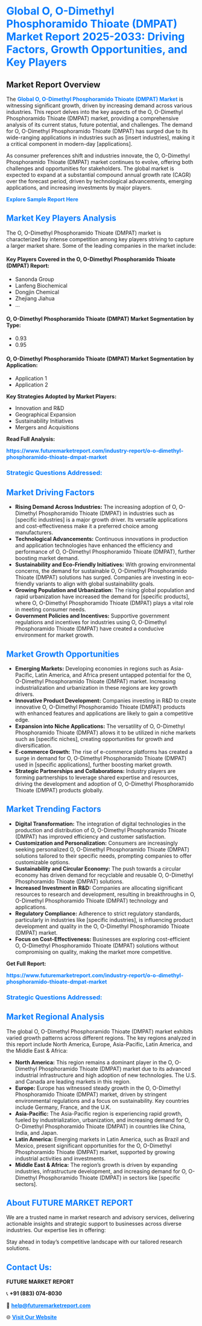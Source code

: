 <h1 style="color: #007BFF;">Global O, O-Dimethyl Phosphoramido Thioate (DMPAT) Market Report 2025-2033: Driving Factors, Growth Opportunities, and Key Players</h1>

<section id="overview">
<h2>Market Report Overview</h2>
<p>The <a href="https://www.futuremarketreport.com/industry-report/o-o-dimethyl-phosphoramido-thioate-dmpat-market" style="color: #007BFF; text-decoration: none;"><strong>Global O, O-Dimethyl Phosphoramido Thioate (DMPAT) Market</strong></a> is witnessing significant growth, driven by increasing demand across various industries. This report delves into the key aspects of the O, O-Dimethyl Phosphoramido Thioate (DMPAT) market, providing a comprehensive analysis of its current status, future potential, and challenges. The demand for O, O-Dimethyl Phosphoramido Thioate (DMPAT) has surged due to its wide-ranging applications in industries such as [insert industries], making it a critical component in modern-day [applications].</p>
<p>As consumer preferences shift and industries innovate, the O, O-Dimethyl Phosphoramido Thioate (DMPAT) market continues to evolve, offering both challenges and opportunities for stakeholders. The global market is expected to expand at a substantial compound annual growth rate (CAGR) over the forecast period, driven by technological advancements, emerging applications, and increasing investments by major players.</p>
</section>

<section id="overview">
<p><a href="https://www.futuremarketreport.com/request-sample/reportId=30212" style="color: #007BFF; text-decoration: none;"><strong>Explore Sample Report Here</strong></a></p>
</section>

<section id="key-players">
<h2 style="color: #007BFF;">Market Key Players Analysis</h2>
<p>The O, O-Dimethyl Phosphoramido Thioate (DMPAT) market is characterized by intense competition among key players striving to capture a larger market share. Some of the leading companies in the market include:</p>
<h4>Key Players Covered in the O, O-Dimethyl Phosphoramido Thioate (DMPAT) Report:</h4>
<ul><li>Sanonda Group</li><li>Lanfeng Biochemical</li><li>Dongjin Chemical</li><li>Zhejiang Jiahua</li><li>...</li></ul>
<h4>O, O-Dimethyl Phosphoramido Thioate (DMPAT) Market Segmentation by Type:</h4>
<ul><li>0.93</li><li>0.95</li></ul>

<h4>O, O-Dimethyl Phosphoramido Thioate (DMPAT) Market Segmentation by Application:</h4>
<ul><li>Application 1</li><li>Application 2</li></ul>
<p><strong>Key Strategies Adopted by Market Players:</strong></p>
<ul>
<li>Innovation and R&D</li>
<li>Geographical Expansion</li>
<li>Sustainability Initiatives</li>
<li>Mergers and Acquisitions</li>
</ul>
</section>

<section>
<p><strong>Read Full Analysis: </strong></p><a href="https://www.futuremarketreport.com/industry-report/o-o-dimethyl-phosphoramido-thioate-dmpat-market" style="color: #007BFF; text-decoration: none;"><strong>https://www.futuremarketreport.com/industry-report/o-o-dimethyl-phosphoramido-thioate-dmpat-market</strong></a>
<h3 style="color: #007BFF;">Strategic Questions Addressed:</h3>
</section>

<section id="driving-factors">
<h2 style="color: #007BFF;">Market Driving Factors</h2>
<ul>
<li><strong>Rising Demand Across Industries:</strong> The increasing adoption of O, O-Dimethyl Phosphoramido Thioate (DMPAT) in industries such as [specific industries] is a major growth driver. Its versatile applications and cost-effectiveness make it a preferred choice among manufacturers.</li>
<li><strong>Technological Advancements:</strong> Continuous innovations in production and application technologies have enhanced the efficiency and performance of O, O-Dimethyl Phosphoramido Thioate (DMPAT), further boosting market demand.</li>
<li><strong>Sustainability and Eco-Friendly Initiatives:</strong> With growing environmental concerns, the demand for sustainable O, O-Dimethyl Phosphoramido Thioate (DMPAT) solutions has surged. Companies are investing in eco-friendly variants to align with global sustainability goals.</li>
<li><strong>Growing Population and Urbanization:</strong> The rising global population and rapid urbanization have increased the demand for [specific products], where O, O-Dimethyl Phosphoramido Thioate (DMPAT) plays a vital role in meeting consumer needs.</li>
<li><strong>Government Policies and Incentives:</strong> Supportive government regulations and incentives for industries using O, O-Dimethyl Phosphoramido Thioate (DMPAT) have created a conducive environment for market growth.</li>
</ul>
</section>

<section id="growth-opportunities">
<h2 style="color: #007BFF;">Market Growth Opportunities</h2>
<ul>
<li><strong>Emerging Markets:</strong> Developing economies in regions such as Asia-Pacific, Latin America, and Africa present untapped potential for the O, O-Dimethyl Phosphoramido Thioate (DMPAT) market. Increasing industrialization and urbanization in these regions are key growth drivers.</li>
<li><strong>Innovative Product Development:</strong> Companies investing in R&D to create innovative O, O-Dimethyl Phosphoramido Thioate (DMPAT) products with enhanced features and applications are likely to gain a competitive edge.</li>
<li><strong>Expansion into Niche Applications:</strong> The versatility of O, O-Dimethyl Phosphoramido Thioate (DMPAT) allows it to be utilized in niche markets such as [specific niches], creating opportunities for growth and diversification.</li>
<li><strong>E-commerce Growth:</strong> The rise of e-commerce platforms has created a surge in demand for O, O-Dimethyl Phosphoramido Thioate (DMPAT) used in [specific applications], further boosting market growth.</li>
<li><strong>Strategic Partnerships and Collaborations:</strong> Industry players are forming partnerships to leverage shared expertise and resources, driving the development and adoption of O, O-Dimethyl Phosphoramido Thioate (DMPAT) products globally.</li>
</ul>
</section>

<section id="trending-factors">
<h2 style="color: #007BFF;">Market Trending Factors</h2>
<ul>
<li><strong>Digital Transformation:</strong> The integration of digital technologies in the production and distribution of O, O-Dimethyl Phosphoramido Thioate (DMPAT) has improved efficiency and customer satisfaction.</li>
<li><strong>Customization and Personalization:</strong> Consumers are increasingly seeking personalized O, O-Dimethyl Phosphoramido Thioate (DMPAT) solutions tailored to their specific needs, prompting companies to offer customizable options.</li>
<li><strong>Sustainability and Circular Economy:</strong> The push towards a circular economy has driven demand for recyclable and reusable O, O-Dimethyl Phosphoramido Thioate (DMPAT) solutions.</li>
<li><strong>Increased Investment in R&D:</strong> Companies are allocating significant resources to research and development, resulting in breakthroughs in O, O-Dimethyl Phosphoramido Thioate (DMPAT) technology and applications.</li>
<li><strong>Regulatory Compliance:</strong> Adherence to strict regulatory standards, particularly in industries like [specific industries], is influencing product development and quality in the O, O-Dimethyl Phosphoramido Thioate (DMPAT) market.</li>
<li><strong>Focus on Cost-Effectiveness:</strong> Businesses are exploring cost-efficient O, O-Dimethyl Phosphoramido Thioate (DMPAT) solutions without compromising on quality, making the market more competitive.</li>
</ul>
</section>

<section>
<p><strong>Get Full Report: </strong></p><a href="https://www.futuremarketreport.com/industry-report/o-o-dimethyl-phosphoramido-thioate-dmpat-market" style="color: #007BFF; text-decoration: none;"><strong>https://www.futuremarketreport.com/industry-report/o-o-dimethyl-phosphoramido-thioate-dmpat-market</strong></a>
<h3 style="color: #007BFF;">Strategic Questions Addressed:</h3>
</section>


<section id="regional-analysis">
<h2 style="color: #007BFF;">Market Regional Analysis</h2>
<p>The global O, O-Dimethyl Phosphoramido Thioate (DMPAT) market exhibits varied growth patterns across different regions. The key regions analyzed in this report include North America, Europe, Asia-Pacific, Latin America, and the Middle East & Africa:</p>
<ul>
<li><strong>North America:</strong> This region remains a dominant player in the O, O-Dimethyl Phosphoramido Thioate (DMPAT) market due to its advanced industrial infrastructure and high adoption of new technologies. The U.S. and Canada are leading markets in this region.</li>
<li><strong>Europe:</strong> Europe has witnessed steady growth in the O, O-Dimethyl Phosphoramido Thioate (DMPAT) market, driven by stringent environmental regulations and a focus on sustainability. Key countries include Germany, France, and the U.K.</li>
<li><strong>Asia-Pacific:</strong> The Asia-Pacific region is experiencing rapid growth, fueled by industrialization, urbanization, and increasing demand for O, O-Dimethyl Phosphoramido Thioate (DMPAT) in countries like China, India, and Japan.</li>
<li><strong>Latin America:</strong> Emerging markets in Latin America, such as Brazil and Mexico, present significant opportunities for the O, O-Dimethyl Phosphoramido Thioate (DMPAT) market, supported by growing industrial activities and investments.</li>
<li><strong>Middle East & Africa:</strong> The region’s growth is driven by expanding industries, infrastructure development, and increasing demand for O, O-Dimethyl Phosphoramido Thioate (DMPAT) in sectors like [specific sectors].</li>
</ul>
</section>

<footer>
<h2 style="color: #007BFF;">About FUTURE MARKET REPORT</h2>
<p>We are a trusted name in market research and advisory services, delivering actionable insights and strategic support to businesses across diverse industries. Our expertise lies in offering:</p>

<p>Stay ahead in today’s competitive landscape with our tailored research solutions.</p>

<h2 style="color: #007BFF;">Contact Us:</h2>
<p><strong>FUTURE MARKET REPORT</strong></p>
<p>📞 <strong>+91 (883) 074-8030</strong></p>
<p>📧 <strong><a href="mailto:help@futuremarketreport.com" style="color: #007BFF;">help@futuremarketreport.com</a></strong></p>
<p>🌐 <strong><a href="https://www.futuremarketreport.com/" style="color: #007BFF;">Visit Our Website</a></strong></p>
</footer>